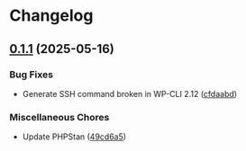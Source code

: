 # Changelog

## [0.1.1](https://github.com/nlemoine/wp-cli-move/compare/0.1.0...0.1.1) (2025-05-16)


### Bug Fixes

* Generate SSH command broken in WP-CLI 2.12 ([cfdaabd](https://github.com/nlemoine/wp-cli-move/commit/cfdaabd96cc1ad0a5f838f4148e0c792d4955ccc))


### Miscellaneous Chores

* Update PHPStan ([49cd6a5](https://github.com/nlemoine/wp-cli-move/commit/49cd6a577ba07a1ca3b96acd095a1efccec68027))
